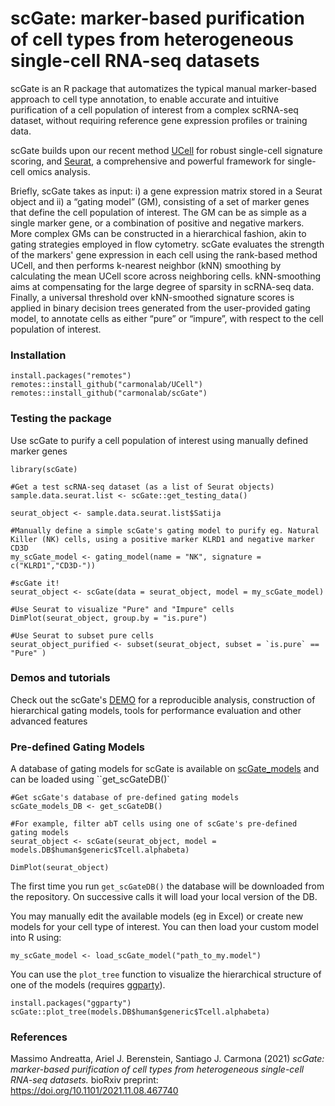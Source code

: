 # scGate: marker-based purification of cell types from heterogeneous single-cell RNA-seq datasets

scGate is an R package that automatizes the typical manual marker-based approach to cell type annotation, to enable accurate and intuitive purification of a cell population of interest from a complex scRNA-seq dataset, without requiring reference gene expression profiles or training data. 

scGate builds upon our recent method [UCell](https://github.com/carmonalab/UCell) for robust single-cell signature scoring, and [Seurat](https://github.com/satijalab/seurat/), a comprehensive and powerful framework for single-cell omics analysis.

Briefly, scGate takes as input: i) a gene expression matrix stored in a Seurat object and ii) a “gating model” (GM), consisting of a set of marker genes that define the cell population of interest. The GM can be as simple as a single marker gene, or a combination of positive and negative markers. More complex GMs can be constructed in a hierarchical fashion, akin to gating strategies employed in flow cytometry. 
scGate evaluates the strength of the markers' gene expression in each cell using the rank-based method UCell, and then performs k-nearest neighbor (kNN) smoothing by calculating the mean UCell score across neighboring cells. kNN-smoothing aims at compensating for the large degree of sparsity in scRNA-seq data. Finally, a universal threshold over kNN-smoothed signature scores is applied in binary decision trees generated from the user-provided gating model, to annotate cells as either “pure” or “impure”, with respect to the cell population of interest. 

### Installation

```
install.packages("remotes")
remotes::install_github("carmonalab/UCell")
remotes::install_github("carmonalab/scGate")
```

### Testing the package

Use scGate to purify a cell population of interest using manually defined marker genes

```
library(scGate)

#Get a test scRNA-seq dataset (as a list of Seurat objects)
sample.data.seurat.list <- scGate::get_testing_data()

seurat_object <- sample.data.seurat.list$Satija

#Manually define a simple scGate's gating model to purify eg. Natural Killer (NK) cells, using a positive marker KLRD1 and negative marker CD3D
my_scGate_model <- gating_model(name = "NK", signature = c("KLRD1","CD3D-"))  

#scGate it!
seurat_object <- scGate(data = seurat_object, model = my_scGate_model)

#Use Seurat to visualize "Pure" and "Impure" cells
DimPlot(seurat_object, group.by = "is.pure")

#Use Seurat to subset pure cells
seurat_object_purified <- subset(seurat_object, subset = `is.pure` == "Pure" )
```
### Demos and tutorials

Check out the scGate's [DEMO](https://carmonalab.github.io/scGate.demo) for a reproducible analysis, construction of hierarchical gating models, tools for performance evaluation and other advanced features

### Pre-defined Gating Models

A database of gating models for scGate is available on [scGate_models](https://github.com/carmonalab/scGate_models) and can be loaded using ``get_scGateDB()`
```
#Get scGate's database of pre-defined gating models
scGate_models_DB <- get_scGateDB()

#For example, filter abT cells using one of scGate's pre-defined gating models
seurat_object <- scGate(seurat_object, model = models.DB$human$generic$Tcell.alphabeta)

DimPlot(seurat_object)
```
The first time you run `get_scGateDB()`  the database will be downloaded from the repository. On successive calls it will load your local version of the DB.

You may manually edit the available models (eg in Excel) or create new models for your cell type of interest. You can then load your custom model into R using:
```
my_scGate_model <- load_scGate_model("path_to_my.model")
```

You can use the `plot_tree` function to visualize the hierarchical structure of one of the models (requires [ggparty](https://cran.r-project.org/package=ggparty)).

```
install.packages("ggparty")
scGate::plot_tree(models.DB$human$generic$Tcell.alphabeta)
```


### References

Massimo Andreatta, Ariel J. Berenstein, Santiago J. Carmona (2021) *scGate: marker-based purification of cell types from heterogeneous single-cell RNA-seq datasets.*  bioRxiv preprint: https://doi.org/10.1101/2021.11.08.467740
